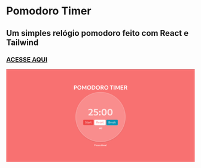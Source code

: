 # Pomodoro Timer

## Um simples relógio pomodoro feito com React e Tailwind

### [ACESSE AQUI](mypomotimer.netlify.app)

![App screen](./public/assets/images/application-screen.png)
